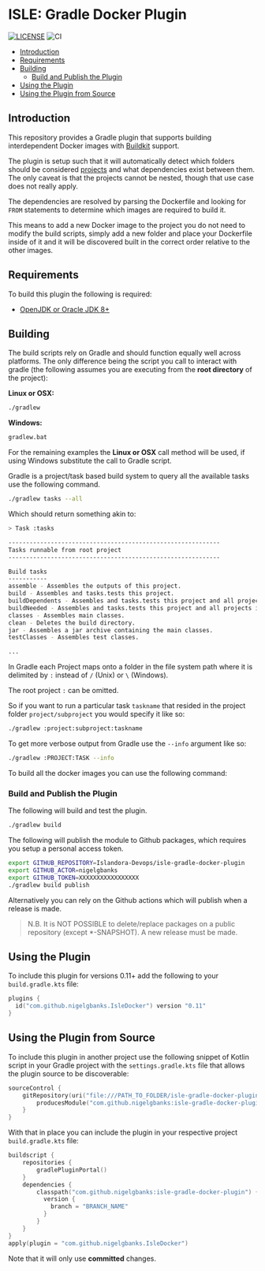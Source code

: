 # ISLE: Gradle Docker Plugin <!-- omit in toc -->

[![LICENSE](https://img.shields.io/badge/license-MIT-blue.svg?style=flat-square)](./LICENSE)
![CI](https://github.com/Islandora-Devops/isle-gradle-docker-plugin/workflows/CI/badge.svg)

- [Introduction](#introduction)
- [Requirements](#requirements)
- [Building](#building)
  - [Build and Publish the Plugin](#build-and-publish-the-plugin)
- [Using the Plugin](#using-the-plugin)
- [Using the Plugin from Source](#using-the-plugin-from-source)

## Introduction

This repository provides a Gradle plugin that supports building interdependent Docker images with [Buildkit] support.

The plugin is setup such that it will automatically detect which folders should be considered
[projects](https://docs.gradle.org/current/dsl/org.gradle.api.Project.html) and what dependencies exist between them.
The only caveat is that the projects cannot be nested, though that use case does not really apply.

The dependencies are resolved by parsing the Dockerfile and looking for ``FROM``
statements to determine which images are required to build it.

This means to add a new Docker image to the project you do not need to modify the build scripts, simply add a new folder
and place your Dockerfile inside of it and it will be discovered built in the correct order relative to the other
images.

## Requirements

To build this plugin the following is required:

- [OpenJDK or Oracle JDK 8+](https://www.java.com/en/download/)

## Building

The build scripts rely on Gradle and should function equally well across platforms. The only difference being the script
you call to interact with gradle
(the following assumes you are executing from the **root directory** of the project):

**Linux or OSX:**

```bash
./gradlew
```

**Windows:**

```bash
gradlew.bat
```

For the remaining examples the **Linux or OSX** call method will be used, if using Windows substitute the call to Gradle
script.

Gradle is a project/task based build system to query all the available tasks use the following command.

```bash
./gradlew tasks --all
```

Which should return something akin to:

```bash
> Task :tasks

------------------------------------------------------------
Tasks runnable from root project
------------------------------------------------------------

Build tasks
-----------
assemble - Assembles the outputs of this project.
build - Assembles and tasks.tests this project.
buildDependents - Assembles and tasks.tests this project and all projects that depend on it.
buildNeeded - Assembles and tasks.tests this project and all projects it depends on.
classes - Assembles main classes.
clean - Deletes the build directory.
jar - Assembles a jar archive containing the main classes.
testClasses - Assembles test classes.

...
```

In Gradle each Project maps onto a folder in the file system path where it is delimited by ``:`` instead of ``/`` (Unix)
or ``\`` (Windows).

The root project ``:`` can be omitted.

So if you want to run a particular task ``taskname`` that resided in the project folder ``project/subproject`` you would
specify it like so:

```bash
./gradlew :project:subproject:taskname
```

To get more verbose output from Gradle use the ``--info`` argument like so:

```bash
./gradlew :PROJECT:TASK --info
```

To build all the docker images you can use the following command:

### Build and Publish the Plugin

The following will build and test the plugin.

```bash
./gradlew build
```

The following will publish the module to Github packages, which requires you setup a personal access token.

```bash
export GITHUB_REPOSITORY=Islandora-Devops/isle-gradle-docker-plugin
export GITHUB_ACTOR=nigelgbanks
export GITHUB_TOKEN=XXXXXXXXXXXXXXXXX
./gradlew build publish
```

Alternatively you can rely on the Github actions which will publish when a release is made.

> N.B. It is NOT POSSIBLE to delete/replace packages on a public repository (except *-SNAPSHOT). A new release must be made.

## Using the Plugin

To include this plugin for versions 0.11+ add the following to your `build.gradle.kts` file:

```kotlin
plugins {
  id("com.github.nigelgbanks.IsleDocker") version "0.11"
}
```

## Using the Plugin from Source

To include this plugin in another project use the following snippet of Kotlin script in your Gradle project with
the `settings.gradle.kts` file that allows the plugin source to be discoverable:

```kotlin
sourceControl {
    gitRepository(uri("file:///PATH_TO_FOLDER/isle-gradle-docker-plugin/.git")) {
        producesModule("com.github.nigelgbanks:isle-gradle-docker-plugin")
    }
}
```

With that in place you can include the plugin in your respective project `build.gradle.kts` file:

```kotlin
buildscript {
    repositories {
        gradlePluginPortal()
    }
    dependencies {
        classpath("com.github.nigelgbanks:isle-gradle-docker-plugin") {
          version {
            branch = "BRANCH_NAME"
          }
        }
    }
}
apply(plugin = "com.github.nigelgbanks.IsleDocker")
```

Note that it will only use **committed** changes.

[Buildkit]: https://github.com/moby/buildkit/blob/main/frontend/dockerfile/docs/experimental.md
